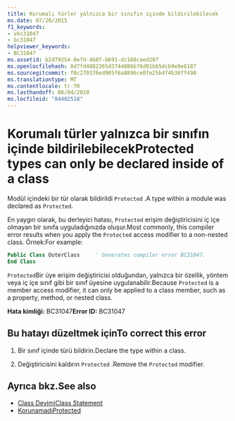 ```yaml
---
title: Korumalı türler yalnızca bir sınıfın içinde bildirilebilecek
ms.date: 07/20/2015
f1_keywords:
- vbc31047
- bc31047
helpviewer_keywords:
- BC31047
ms.assetid: b2d79254-8efd-4b8f-b691-dc168caed207
ms.openlocfilehash: 8d7fd4882365d3744086b76d01b65dcb9e9e6187
ms.sourcegitcommit: f8c270376ed905f6a8896ce0fe25b4f4b38ff498
ms.translationtype: MT
ms.contentlocale: tr-TR
ms.lasthandoff: 06/04/2020
ms.locfileid: "84402518"
---
```

# <a name="protected-types-can-only-be-declared-inside-of-a-class"></a><span data-ttu-id="6a158-102">Korumalı türler yalnızca bir sınıfın içinde bildirilebilecek</span><span class="sxs-lookup"><span data-stu-id="6a158-102">Protected types can only be declared inside of a class</span></span>
<span data-ttu-id="6a158-103">Modül içindeki bir tür olarak bildirildi `Protected` .</span><span class="sxs-lookup"><span data-stu-id="6a158-103">A type within a module was declared as `Protected`.</span></span>

<span data-ttu-id="6a158-104">En yaygın olarak, bu derleyici hatası, `Protected` erişim değiştiricisini iç içe olmayan bir sınıfa uyguladığınızda oluşur.</span><span class="sxs-lookup"><span data-stu-id="6a158-104">Most commonly, this compiler error results when you apply the `Protected` access modifier to a non-nested class.</span></span> <span data-ttu-id="6a158-105">Örnek:</span><span class="sxs-lookup"><span data-stu-id="6a158-105">For example:</span></span>

```vb
Public Class OuterClass     ' Generates compiler error BC31047.
End Class
```

<span data-ttu-id="6a158-106">`Protected`Bir üye erişim değiştiricisi olduğundan, yalnızca bir özellik, yöntem veya iç içe sınıf gibi bir sınıf üyesine uygulanabilir.</span><span class="sxs-lookup"><span data-stu-id="6a158-106">Because `Protected` is a member access modifier, it can only be applied to a class member, such as a property, method, or nested class.</span></span>

 <span data-ttu-id="6a158-107">**Hata kimliği:** BC31047</span><span class="sxs-lookup"><span data-stu-id="6a158-107">**Error ID:** BC31047</span></span>  
  
## <a name="to-correct-this-error"></a><span data-ttu-id="6a158-108">Bu hatayı düzeltmek için</span><span class="sxs-lookup"><span data-stu-id="6a158-108">To correct this error</span></span>  
  
1. <span data-ttu-id="6a158-109">Bir sınıf içinde türü bildirin.</span><span class="sxs-lookup"><span data-stu-id="6a158-109">Declare the type within a class.</span></span>  
  
2. <span data-ttu-id="6a158-110">Değiştiricisini kaldırın `Protected` .</span><span class="sxs-lookup"><span data-stu-id="6a158-110">Remove the `Protected` modifier.</span></span>  
  
## <a name="see-also"></a><span data-ttu-id="6a158-111">Ayrıca bkz.</span><span class="sxs-lookup"><span data-stu-id="6a158-111">See also</span></span>

- [<span data-ttu-id="6a158-112">Class Deyimi</span><span class="sxs-lookup"><span data-stu-id="6a158-112">Class Statement</span></span>](../language-reference/statements/class-statement.md)
- [<span data-ttu-id="6a158-113">Korunamadı</span><span class="sxs-lookup"><span data-stu-id="6a158-113">Protected</span></span>](../language-reference/modifiers/protected.md)
